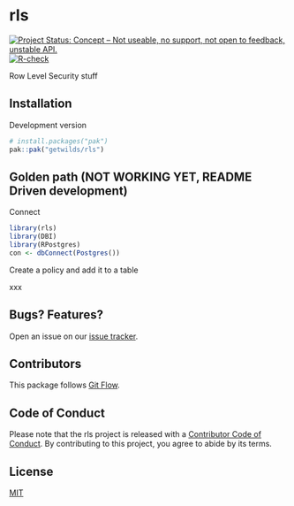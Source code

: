 <!-- Don't edit README.md! Edit README.Rmd, then run `make readme` -->

# rls

<!-- badges: start -->
[![Project Status: Concept – Not useable, no support, not open to feedback, unstable API.](https://getwilds.org/badges/badges/concept.svg)](https://getwilds.org/badges/#concept)
[![R-check](https://github.com/getwilds/rls/actions/workflows/R-check.yml/badge.svg)](https://github.com/getwilds/rls/actions/workflows/R-check.yml)
<!-- badges: end -->

Row Level Security stuff

## Installation

Development version


``` r
# install.packages("pak")
pak::pak("getwilds/rls")
```

## Golden path (NOT WORKING YET, README Driven development)

Connect

```r
library(rls)
library(DBI)
library(RPostgres)
con <- dbConnect(Postgres())
```

Create a policy and add it to a table

xxx

## Bugs? Features?

Open an issue on our [issue tracker](https://github.com/getwilds/rls/issues/).

## Contributors

This package follows [Git Flow](https://nvie.com/posts/a-successful-git-branching-model/).

## Code of Conduct

Please note that the rls project is released with a [Contributor Code of Conduct](https://contributor-covenant.org/version/2/1/CODE_OF_CONDUCT.html). By contributing to this project, you agree to abide by its terms.

## License

[MIT](LICENSE.md)

